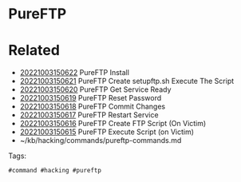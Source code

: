 # PureFTP

# Related

- [20221003150622](/zet/20221003150622/README.md) PureFTP Install
- [20221003150621](/zet/20221003150621/README.md) PureFTP Create setupftp.sh Execute The Script
- [20221003150620](/zet/20221003150620/README.md) PureFTP Get Service Ready
- [20221003150619](/zet/20221003150619/README.md) PureFTP Reset Password
- [20221003150618](/zet/20221003150618/README.md) PureFTP Commit Changes
- [20221003150617](/zet/20221003150617/README.md) PureFTP Restart Service
- [20221003150616](/zet/20221003150616/README.md) PureFTP Create FTP Script (On Victim)
- [20221003150615](/zet/20221003150615/README.md) PureFTP Execute Script (on Victim)
- ~/kb/hacking/commands/pureftp-commands.md

Tags:

    #command #hacking #pureftp 
